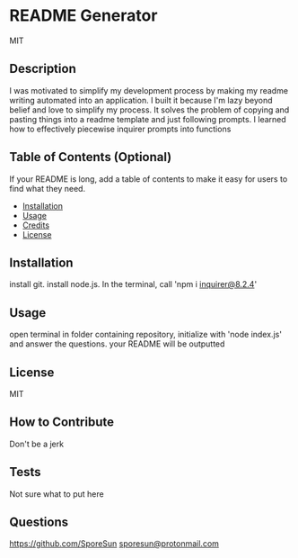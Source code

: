 # README Generator 
  
  MIT

  ## Description

  I was motivated to simplify my development process by making my readme writing automated into an application. I built it because I'm lazy beyond belief and love to simplify my process. It solves the problem of copying and pasting things into a readme template and just following prompts. I learned how to effectively piecewise inquirer prompts into functions

  ## Table of Contents (Optional)
  
  If your README is long, add a table of contents to make it easy for users to find what they need.
  
  - [Installation](#installation)
  - [Usage](#usage)
  - [Credits](#credits)
  - [License](#license)
  
  ## Installation
  
  install git. install node.js. In the terminal, call 'npm i inquirer@8.2.4'
  
  ## Usage

  open terminal in folder containing repository, initialize with 'node index.js' and answer the questions. your README will be outputted

  ## License
  
  MIT
  
  ## How to Contribute

  Don't be a jerk

  ## Tests
  
  Not sure what to put here

  ## Questions

  https://github.com/SporeSun
  sporesun@protonmail.com